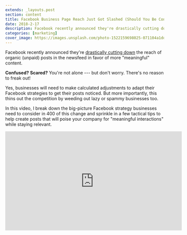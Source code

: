 ```yaml
---
extends: _layouts.post
section: content
title: Facebook Business Page Reach Just Got Slashed (Should You Be Concerned?)
date: 2018-2-17
description: Facebook recently announced they're drastically cutting down the reach of organic (unpaid) posts in the newsfeed in favor of more &quot;meaningful&quot; content.
categories: [marketing]
cover_image: https://images.unsplash.com/photo-1522159698025-071104a1ddbd?ixlib=rb-1.2.1&ixid=eyJhcHBfaWQiOjEyMDd9&auto=format&fit=crop&w=1650&q=80
---
```

<link rel="canonical" href="https://blog.mcmkt.com/facebook-business-page-reach-slashed" />

Facebook recently announced they're [drastically cutting down](https://media.fb.com/2018/01/11/news-feed-fyi-bringing-people-closer-together/) the reach of organic (unpaid) posts in the newsfeed in favor of more "meaningful" content.

**Confused?** **Scared?** You're not alone --- but don't worry. There's no reason to freak out!

Yes, businesses will need to make calculated adjustments to adapt their Facebook strategies to get their posts noticed. But more importantly, this thins out the competition by weeding out lazy or spammy businesses too.

In this video, I break down the big-picture Facebook strategy businesses need to consider in 400 of this change and sprinkle in a few tactical tips to help create posts that will poise your company for "meaningful interactions" while staying relevant.

<iframe src="https://www.facebook.com/plugins/video.php?href=https%3A%2F%2Fwww.facebook.com%2FMcMahonMarketing%2Fvideos%2F1778300522193798%2F&show_text=0&width=560" width="560" height="315" style="border:none;overflow:hidden" scrolling="no" frameborder="0" allowTransparency="true" allowFullScreen="true"></iframe>
<br />
